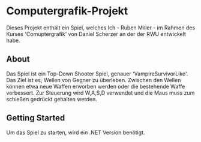 # Computergrafik-Projekt

Dieses Projekt enthält ein Spiel, welches Ich - Ruben Miller - im Rahmen des Kurses 'Comuptergrafik' von Daniel Scherzer an der der RWU entwickelt habe.

## About

Das Spiel ist ein Top-Down Shooter Spiel, genauer 'VampireSurvivorLike'. Das Ziel ist es, Wellen von Gegner zu überleben. Zwischen den Wellen können etwa neue Waffen erworben werden oder die bestehende Waffe verbessert.
Zur Steuerung wird W,A,S,D verwendet und die Maus muss zum schießen gedrückt gehalten werden.

## Getting Started

Um das Spiel zu starten, wird ein .NET Version benötigt.
